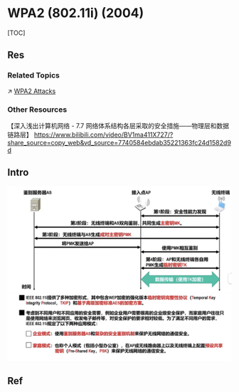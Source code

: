 # WPA2 (802.11i) (2004)

[TOC]



## Res
### Related Topics
↗ [WPA2 Attacks](../../../../../../../../Network%20Threats%20&%20Attacks/Link%20Layer%20(MAC%20Layer)%20Attacks/🛜%20Wireless%20&%20Mobile%20Network%20Security/WiFi%20Attacks%20&%20Cracking/WPA2%20Attacks.md)


### Other Resources
【深入浅出计算机网络 - 7.7 网络体系结构各层采取的安全措施——物理层和数据链路层】 https://www.bilibili.com/video/BV1ma411X727/?share_source=copy_web&vd_source=7740584ebdab35221363fc24d1582d9d



## Intro
![](../../../../../../../../../../../Assets/Pics/Screenshot%202023-03-26%20at%206.00.54%20PM.png)
![](../../../../../../../../../../../Assets/Pics/Screenshot%202023-03-26%20at%206.01.14%20PM.png)



## Ref

